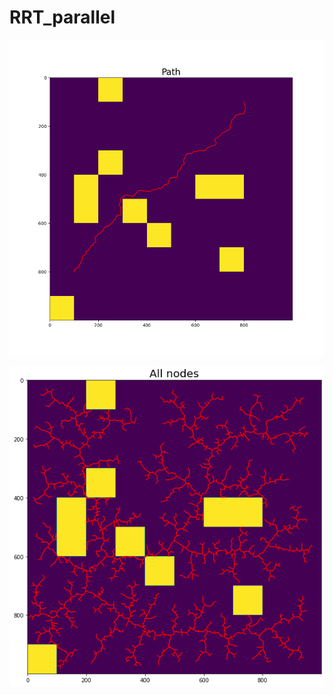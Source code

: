 # RRT_parallel

![alt text](https://github.com/nazerek/RRT_parallel/blob/main/path_short121.png?raw=true)

![alt text](https://github.com/nazerek/RRT_parallel/blob/main/observations.png?raw=true)
